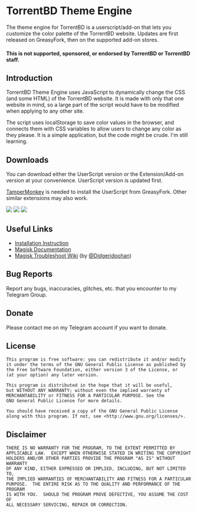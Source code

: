 # TorrentBD Theme Engine

The theme engine for TorrentBD is a userscript/add-on that lets you customize the color palette of the TorrentBD website. Updates are first released on GreasyFork, then on the supported add-on stores.

#### This is not supported, sponsored, or endorsed by TorrentBD or TorrentBD staff.

## Introduction

TorrentBD Theme Engine uses JavaScript to dynamically change the CSS (and some HTML) of the TorrentBD website. It is made with only that one website in mind, so a large part of the script would have to be modified when applying to any other site.

The script uses localStorage to save color values in the browser, and connects them with CSS variables to allow users to change any color as they please. It is a simple application, but the code might be crude. I'm still learning.

## Downloads

You can download either the UserScript version or the Extension/Add-on version at your convenience. UserScript version is updated first.

[TamperMonkey](https://www.tampermonkey.net/) is needed to install the UserScript from GreasyFork. Other similar extensions may also work.

[![](https://img.shields.io/badge/UserScript-GreasyFork-%23aa1010)](LINK)
[![](https://img.shields.io/badge/Extension-Chrome-%231a73e8)](LINK)
[![](https://img.shields.io/badge/Add--on-Firefox-%23ff5f3a)](LINK)

## Useful Links

- [Installation Instruction](https://topjohnwu.github.io/Magisk/install.html)
- [Magisk Documentation](https://topjohnwu.github.io/Magisk/)
- [Magisk Troubleshoot Wiki](https://www.didgeridoohan.com/magisk/HomePage) (by [@Didgeridoohan](https://github.com/Didgeridoohan))

## Bug Reports

Report any bugs, inaccuracies, glitches, etc. that you encounter to my Telegram Group.

## Donate

Please contact me on my Telegram account if you want to donate.

## License

    This program is free software: you can redistribute it and/or modify
    it under the terms of the GNU General Public License as published by
    the Free Software Foundation, either version 3 of the License, or
    (at your option) any later version.

    This program is distributed in the hope that it will be useful,
    but WITHOUT ANY WARRANTY; without even the implied warranty of
    MERCHANTABILITY or FITNESS FOR A PARTICULAR PURPOSE. See the
    GNU General Public License for more details.

    You should have received a copy of the GNU General Public License
    along with this program. If not, see <http://www.gnu.org/licenses/>.

## Disclaimer

    THERE IS NO WARRANTY FOR THE PROGRAM, TO THE EXTENT PERMITTED BY
    APPLICABLE LAW.  EXCEPT WHEN OTHERWISE STATED IN WRITING THE COPYRIGHT
    HOLDERS AND/OR OTHER PARTIES PROVIDE THE PROGRAM "AS IS" WITHOUT WARRANTY
    OF ANY KIND, EITHER EXPRESSED OR IMPLIED, INCLUDING, BUT NOT LIMITED TO,
    THE IMPLIED WARRANTIES OF MERCHANTABILITY AND FITNESS FOR A PARTICULAR
    PURPOSE.  THE ENTIRE RISK AS TO THE QUALITY AND PERFORMANCE OF THE PROGRAM
    IS WITH YOU.  SHOULD THE PROGRAM PROVE DEFECTIVE, YOU ASSUME THE COST OF
    ALL NECESSARY SERVICING, REPAIR OR CORRECTION.

